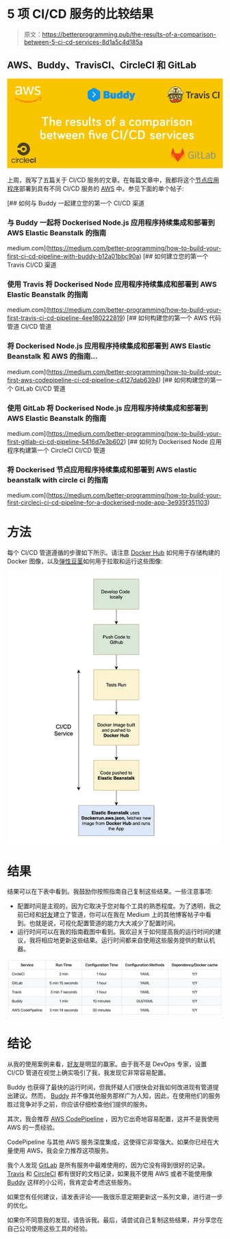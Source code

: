 # 5 项 CI/CD 服务的比较结果

> 原文：<https://betterprogramming.pub/the-results-of-a-comparison-between-5-ci-cd-services-8d1a5c4d185a>

## AWS、Buddy、TravisCI、CircleCI 和 GitLab

![](img/6737318c9c6a98348ac212e242a685ef.png)

上周，我写了五篇关于 CI/CD 服务的文章。在每篇文章中，我都将这个[节点应用程序](https://github.com/AndrewBestbier/ci-comparison-blog)部署到具有不同 CI/CD 服务的 [AWS](https://aws.amazon.com/) 中。参见下面的单个帖子:

[](https://medium.com/better-programming/how-to-build-your-first-ci-cd-pipeline-with-buddy-b12a01bbc90a) [## 如何与 Buddy 一起建立您的第一个 CI/CD 渠道

### 与 Buddy 一起将 Dockerised Node.js 应用程序持续集成和部署到 AWS Elastic Beanstalk 的指南

medium.com](https://medium.com/better-programming/how-to-build-your-first-ci-cd-pipeline-with-buddy-b12a01bbc90a) [](https://medium.com/better-programming/how-to-build-your-first-travis-ci-cd-pipeline-4ee180222819) [## 如何建立您的第一个 Travis CI/CD 渠道

### 使用 Travis 将 Dockerised Node 应用程序持续集成和部署到 AWS Elastic Beanstalk 的指南

medium.com](https://medium.com/better-programming/how-to-build-your-first-travis-ci-cd-pipeline-4ee180222819) [](https://medium.com/better-programming/how-to-build-your-first-aws-codepipeline-ci-cd-pipeline-c4127dab6394) [## 如何构建您的第一个 AWS 代码管道 CI/CD 管道

### 将 Dockerised Node.js 应用程序持续集成和部署到 AWS Elastic Beanstalk 和 AWS 的指南…

medium.com](https://medium.com/better-programming/how-to-build-your-first-aws-codepipeline-ci-cd-pipeline-c4127dab6394) [](https://medium.com/better-programming/how-to-build-your-first-gitlab-ci-cd-pipeline-5416d7e3b602) [## 如何构建您的第一个 GitLab CI/CD 管道

### 使用 GitLab 将 Dockerised Node.js 应用程序持续集成和部署到 AWS Elastic Beanstalk 的指南

medium.com](https://medium.com/better-programming/how-to-build-your-first-gitlab-ci-cd-pipeline-5416d7e3b602) [](https://medium.com/better-programming/how-to-build-your-first-circleci-ci-cd-pipeline-for-a-dockerised-node-app-3e935f351103) [## 如何为 Dockerised Node 应用程序构建第一个 CircleCI CI/CD 管道

### 将 Dockerised 节点应用程序持续集成和部署到 AWS elastic beanstalk with circle ci 的指南

medium.com](https://medium.com/better-programming/how-to-build-your-first-circleci-ci-cd-pipeline-for-a-dockerised-node-app-3e935f351103) 

# 方法

每个 CI/CD 管道遵循的步骤如下所示。请注意 [Docker Hub](https://hub.docker.com/) 如何用于存储构建的 Docker 图像，以及[弹性豆茎](https://aws.amazon.com/elasticbeanstalk/)如何用于拉取和运行这些图像:

![](img/020382ab205becf04e6e4a09dc74ffbf.png)

# 结果

结果可以在下表中看到。我鼓励你按照指南自己复制这些结果。一些注意事项:

*   配置时间是主观的，因为它取决于您对每个工具的熟悉程度。为了透明，我之前已经和[好友](https://buddy.works/docs/pipelines/introduction)建立了管道，你可以在我在 Medium 上的其他博客帖子中看到。也就是说，可视化配置管道的能力大大减少了配置时间。
*   运行时间可以在我的指南截图中看到。我欢迎关于如何提高我的运行时间的建议，我将相应地更新这些结果。运行时间都来自使用这些服务提供的默认机器。

![](img/85de83895971727ab6ca55d5c1cdb388.png)

# 结论

从我的使用案例来看，[好友](https://buddy.works/?utm_source=medium&utm_medium=referral&utm_content=toolcomparison&utm_campaign=andrewbestbier_bz)是明显的赢家。由于我不是 DevOps 专家，设置 CI/CD 管道在视觉上确实吸引了我，我发现它非常容易配置。

Buddy 也获得了最快的运行时间，但我怀疑人们很快会对我如何改进现有管道提出建议。然而， [Buddy](https://buddy.works/?utm_source=medium&utm_medium=referral&utm_content=toolcomparison&utm_campaign=andrewbestbier_bz) 并不像其他服务那样广为人知，因此，在使用他们的服务胜过竞争对手之前，你应该仔细检查他们提供的服务。

其次，我会推荐 [AWS CodePipeline](https://aws.amazon.com/codepipeline/) ，因为它出奇地容易配置，这并不是我使用 AWS 的一贯经验。

CodePipeline 与其他 AWS 服务深度集成，这使得它非常强大。如果你已经在大量使用 AWS，我会全力推荐这项服务。

我个人发现 [GitLab](https://gitlab.com/) 是所有服务中最难使用的，因为它没有得到很好的记录。 [Travis](https://travis-ci.org/) 和 [CircleCI](https://circleci.com/) 都有很好的文档记录，如果我不使用 AWS 或者不能使用像 [Buddy](https://buddy.works/?utm_source=medium&utm_medium=referral&utm_content=toolcomparison&utm_campaign=andrewbestbier_bz) 这样的小公司，我肯定会考虑这些服务。

如果您有任何建议，请发表评论——我很乐意定期更新这一系列文章，进行进一步的优化。

如果你不同意我的发现，请告诉我。最后，请尝试自己复制这些结果，并分享您在自己公司使用这些工具的经验。